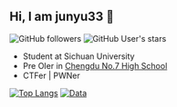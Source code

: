 ##  Hi, I am junyu33 👋

<!---![visitor badge](https://visitor-badge.glitch.me/badge?page_id=junyu33.junyu33)--->
![GitHub followers](https://img.shields.io/github/followers/junyu33?style=social)   ![GitHub User's stars](https://img.shields.io/github/stars/junyu33?style=social)

- Student at Sichuan University
- Pre OIer in [Chengdu No.7 High School](http://www.cdqz.net)
- CTFer | PWNer

[![Top Langs](https://github-readme-stats.vercel.app/api/top-langs/?username=junyu33&langs_count=6&layout=compact)](https://github.com/anuraghazra/github-readme-stats)
[![Data](https://github-readme-stats.vercel.app/api?username=junyu33)]()

<!---
junyu33/junyu33 is a ✨ special ✨ repository because its `README.md` (this file) appears on your GitHub profile.
You can click the Preview link to take a look at your changes.
--->
